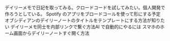 デイリーメモで日記を取ってみる。クロードコードを試してみたい。個人開発で作ろうとしている。 Spotify のアプリをブロードコールを使って形にする予定
オブシディアンのデイリーノートのタイトルをテンプレートにする方法が知りたい
デイリーメモ同士を内部リンクで繋ぐ方法AI で自動的にやるには
スマホのホーム画面からデイリーノートすぐ開く方法
